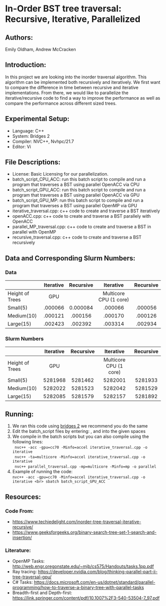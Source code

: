 # In-Order BST tree traversal: Recursive, Iterative, Parallelized  
## Authors: 
Emily Oldham, Andrew McCracken

## Introduction: 
In this project we are looking into the inorder traversal algorithm. This algorithm can be implemented both recursively and iteratively. We first want to compare the difference in time between recursive and iterative implementations. From there, we would like to parallelize the iterative/recursive code to find a way to improve the performance as well as compare the performance across different sized trees. 

## Experimental Setup: 
- Language: C++
- System: Bridges 2
- Compiler: NVC++, Nvhpc/21.7
- Editor: Vi

## File Descriptions:
- License: Basic Licensing for our parallelization.
- batch_script_CPU_ACC: run this batch script to compile and run a program that traverses a BST using parallel OpenACC via CPU
- batch_script_GPU_ACC: run this batch script to compile and run a program that traverses a BST using parallel OpenACC via GPU
- batch_script_GPU_MP: run this batch script to compile and run a program that traverses a BST using parallel OpenMP via GPU
- iterative_traversal.cpp: c++ code to create and traverse a BST iteratively
- openACC.cpp: c++ code to create and traverse a BST parallely with OpenACC
- parallel_MP_traversal.cpp: c++ code to create and traverse a BST in parallel with OpenMP
- recursive_traversal.cpp: c++ code to create and traverse a BST recursively

## Data and Corresponding Slurm Numbers:

### Data
|                 | Iterative | Recursive |        Iterative       | Recursive |
|-----------------|:---------:|:---------:|:----------------------:|:---------:|
| Height of Trees |    GPU    |           | Multicore CPU (1 core) |           |
| Small(5)        |  .000066  |  0.000084 |         .000066        |  .000056  |
| Medium(10)      |  .000121  |  .000156  |         .000170        |  .000126  |
| Large(15)       |  .002423  |  .002392  |         .003314        |  .002934  |

### Slurm Numbers
|                 | Iterative | Recursive |        Iterative       | Recursive |
|-----------------|:---------:|:---------:|:----------------------:|:---------:|
| Height of Trees |    GPU    |           | Multicore CPU (1 core) |           |
| Small(5)        |  5281968  |  5281462  |         5282001        |  5281933  |
| Medium(10)      |  5282022  |  5281523  |         5282042        |  5281529  |
| Large(15)       |  5282085  |  5281579  |         5282157        |  5281892  |

## Running:
1. We ran this code using [bridges 2](https://www.psc.edu/resources/bridges-2/) we recommend you do the same
2. Edit the batch_script files by entering: <Username>, <Inputfile> and <Outputfile> into the given spaces
3. We compile in the batch scripts but you can also compile using the following lines: <br>
  ` nvc++ -acc -gpu=cc70 -Minfo=accel iterative_traversal.cpp -o iterative`  <br>
  ` nvc++ -ta=multicore -Minfo=accel iterative_traversal.cpp -o iterative`  <br>
  ` nvc++ parallel_traversal.cpp -mp=multicore -Minfo=mp -o parallel`  <br>
4. Example of running the code:  <br>
  `nvc++ -acc -gpu=cc70 -Minfo=accel iterative_traversal.cpp -o iterative <br>
   sbatch batch_script_GPU_ACC`
  
## Resources:
### Code From:
- https://www.techiedelight.com/inorder-tree-traversal-iterative-recursive/
- https://www.geeksforgeeks.org/binary-search-tree-set-1-search-and-insertion/ 
### Literature:
- OpenMP Tasks: http://web.engr.oregonstate.edu/~mjb/cs575/Handouts/tasks.1pp.pdf
- Ray tracing: https://developer.nvidia.com/blog/thinking-parallel-part-ii-tree-traversal-gpu/
- C# Tasks: https://docs.microsoft.com/en-us/dotnet/standard/parallel-programming/how-to-traverse-a-binary-tree-with-parallel-tasks
- Breadth-first and Depth-first:  https://link.springer.com/content/pdf/10.1007%2F3-540-53504-7_97.pdf 



